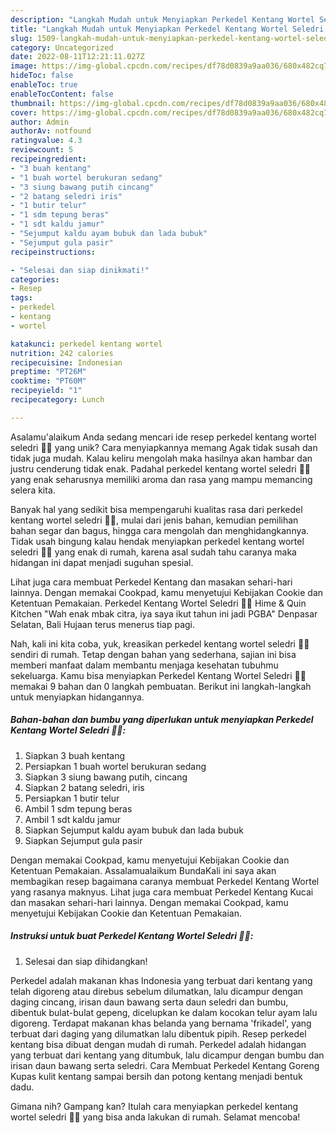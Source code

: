 ```yaml
---
description: "Langkah Mudah untuk Menyiapkan Perkedel Kentang Wortel Seledri 🧡💚{ yang Enak Banget"
title: "Langkah Mudah untuk Menyiapkan Perkedel Kentang Wortel Seledri 🧡💚{ yang Enak Banget"
slug: 1509-langkah-mudah-untuk-menyiapkan-perkedel-kentang-wortel-seledri-yang-enak-banget
category: Uncategorized
date: 2022-08-11T12:21:11.027Z
image: https://img-global.cpcdn.com/recipes/df78d0839a9aa036/680x482cq70/perkedel-kentang-wortel-seledri-foto-resep-utama.jpg
hideToc: false
enableToc: true
enableTocContent: false
thumbnail: https://img-global.cpcdn.com/recipes/df78d0839a9aa036/680x482cq70/perkedel-kentang-wortel-seledri-foto-resep-utama.jpg
cover: https://img-global.cpcdn.com/recipes/df78d0839a9aa036/680x482cq70/perkedel-kentang-wortel-seledri-foto-resep-utama.jpg
author: Admin
authorAv: notfound
ratingvalue: 4.3
reviewcount: 5
recipeingredient:
- "3 buah kentang"
- "1 buah wortel berukuran sedang"
- "3 siung bawang putih cincang"
- "2 batang seledri iris"
- "1 butir telur"
- "1 sdm tepung beras"
- "1 sdt kaldu jamur"
- "Sejumput kaldu ayam bubuk dan lada bubuk"
- "Sejumput gula pasir"
recipeinstructions:

- "Selesai dan siap dinikmati!"
categories:
- Resep
tags:
- perkedel
- kentang
- wortel

katakunci: perkedel kentang wortel 
nutrition: 242 calories
recipecuisine: Indonesian
preptime: "PT26M"
cooktime: "PT60M"
recipeyield: "1"
recipecategory: Lunch

---
```



Asalamu'alaikum Anda sedang mencari ide resep perkedel kentang wortel seledri 🧡💚 yang unik? Cara menyiapkannya memang Agak tidak susah dan tidak juga mudah. Kalau keliru mengolah maka hasilnya akan hambar dan justru cenderung tidak enak. Padahal perkedel kentang wortel seledri 🧡💚 yang enak seharusnya memiliki aroma dan rasa yang mampu memancing selera kita.


Banyak hal yang sedikit bisa mempengaruhi kualitas rasa dari perkedel kentang wortel seledri 🧡💚, mulai dari jenis bahan, kemudian pemilihan bahan segar dan bagus, hingga cara mengolah dan menghidangkannya. Tidak usah bingung kalau hendak menyiapkan perkedel kentang wortel seledri 🧡💚 yang enak di rumah, karena asal sudah tahu caranya maka hidangan ini dapat menjadi suguhan spesial.

Lihat juga cara membuat Perkedel Kentang dan masakan sehari-hari lainnya. Dengan memakai Cookpad, kamu menyetujui Kebijakan Cookie dan Ketentuan Pemakaian. Perkedel Kentang Wortel Seledri 🧡💚 Hime &amp; Quin Kitchen &#34;Wah enak mbak citra, iya saya ikut tahun ini jadi PGBA&#34; Denpasar Selatan, Bali Hujaan terus menerus tiap pagi.


Nah, kali ini kita coba, yuk, kreasikan perkedel kentang wortel seledri 🧡💚 sendiri di rumah. Tetap dengan bahan yang sederhana, sajian ini bisa memberi manfaat dalam membantu menjaga kesehatan tubuhmu sekeluarga. Kamu bisa menyiapkan Perkedel Kentang Wortel Seledri 🧡💚 memakai 9 bahan dan 0 langkah pembuatan. Berikut ini langkah-langkah untuk menyiapkan hidangannya.

<!--inarticleads1-->

##### Bahan-bahan dan bumbu yang diperlukan untuk menyiapkan Perkedel Kentang Wortel Seledri 🧡💚:

1. Siapkan 3 buah kentang
1. Persiapkan 1 buah wortel berukuran sedang
1. Siapkan 3 siung bawang putih, cincang
1. Siapkan 2 batang seledri, iris
1. Persiapkan 1 butir telur
1. Ambil 1 sdm tepung beras
1. Ambil 1 sdt kaldu jamur
1. Siapkan Sejumput kaldu ayam bubuk dan lada bubuk
1. Siapkan Sejumput gula pasir


Dengan memakai Cookpad, kamu menyetujui Kebijakan Cookie dan Ketentuan Pemakaian. Assalamualaikum BundaKali ini saya akan membagikan resep bagaimana caranya membuat Perkedel Kentang Wortel yang rasanya maknyus. Lihat juga cara membuat Perkedel Kentang Kucai dan masakan sehari-hari lainnya. Dengan memakai Cookpad, kamu menyetujui Kebijakan Cookie dan Ketentuan Pemakaian. 

<!--inarticleads2-->

##### Instruksi untuk buat Perkedel Kentang Wortel Seledri 🧡💚:


1. Selesai dan siap dihidangkan!

Perkedel adalah makanan khas Indonesia yang terbuat dari kentang yang telah digoreng atau direbus sebelum dilumatkan, lalu dicampur dengan daging cincang, irisan daun bawang serta daun seledri dan bumbu, dibentuk bulat-bulat gepeng, dicelupkan ke dalam kocokan telur ayam lalu digoreng. Terdapat makanan khas belanda yang bernama &#39;frikadel&#39;, yang terbuat dari daging yang dilumatkan lalu dibentuk pipih. Resep perkedel kentang bisa dibuat dengan mudah di rumah. Perkedel adalah hidangan yang terbuat dari kentang yang ditumbuk, lalu dicampur dengan bumbu dan irisan daun bawang serta seledri. Cara Membuat Perkedel Kentang Goreng Kupas kulit kentang sampai bersih dan potong kentang menjadi bentuk dadu. 

Gimana nih? Gampang kan? Itulah cara menyiapkan perkedel kentang wortel seledri 🧡💚 yang bisa anda lakukan di rumah. Selamat mencoba!
